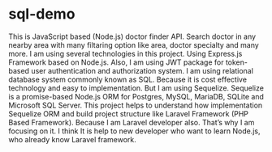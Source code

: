 # sql-demo
This is JavaScript based (Node.js) doctor finder API. Search doctor in any nearby area with many filtaring option like area, doctor specialty and many more.
I am using several technologies in this project. Using Express.js Framework based on Node.js. Also, I am using JWT package for token-based user authentication and authorization system. I am using relational database system commonly known as SQL. Because it is cost effective technology and easy to implementation. But I am using Sequelize. Sequelize is a promise-based Node.js ORM for Postgres, MySQL, MariaDB, SQLite and Microsoft SQL Server. 
This project helps to understand how implementation Sequelize ORM and build project structure like Laravel Framework (PHP Based Framework). Because I am Laravel developer also. That’s why I am focusing on it. I think It is help to new developer who want to learn Node.js, who already know Laravel framework.
